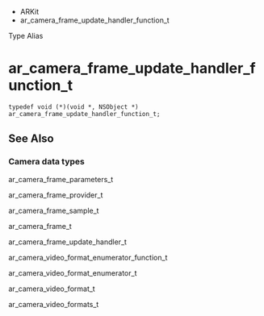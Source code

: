 

- ARKit
-  ar_camera_frame_update_handler_function_t 

Type Alias

# ar_camera_frame_update_handler_function_t

``` source
typedef void (*)(void *, NSObject *) ar_camera_frame_update_handler_function_t;
```

## See Also

### Camera data types

ar_camera_frame_parameters_t

ar_camera_frame_provider_t

ar_camera_frame_sample_t

ar_camera_frame_t

ar_camera_frame_update_handler_t

ar_camera_video_format_enumerator_function_t

ar_camera_video_format_enumerator_t

ar_camera_video_format_t

ar_camera_video_formats_t

